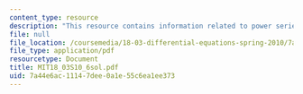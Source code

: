 ```yaml
---
content_type: resource
description: "This resource contains information related to power series. \r\n\r\n"
file: null
file_location: /coursemedia/18-03-differential-equations-spring-2010/7a44e6ac11147dee0a1e55c6ea1ee373_MIT18_03S10_6sol.pdf
file_type: application/pdf
resourcetype: Document
title: MIT18_03S10_6sol.pdf
uid: 7a44e6ac-1114-7dee-0a1e-55c6ea1ee373
---
```

